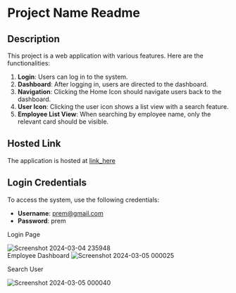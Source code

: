 # Project Name Readme

## Description

This project is a web application with various features. Here are the functionalities:

1. **Login**: Users can log in to the system.
2. **Dashboard**: After logging in, users are directed to the dashboard.
3. **Navigation**: Clicking the Home Icon should navigate users back to the dashboard.
4. **User Icon**: Clicking the user icon shows a list view with a search feature.
5. **Employee List View**: When searching by employee name, only the relevant card should be visible.

## Hosted Link

The application is hosted at [link_here](https://snazzy-chaja-98f77c.netlify.app/)

## Login Credentials

To access the system, use the following credentials:

- **Username**: prem@gmail.com
- **Password**: prem

Login Page                                                                                                                           

![Screenshot 2024-03-04 235948](https://github.com/Prem0302/Greendzine-Task/assets/121685154/5812a196-3755-49bb-96da-224f534a2839)   
  Employee Dashboard
![Screenshot 2024-03-05 000025](https://github.com/Prem0302/Greendzine-Task/assets/121685154/6ddfcae3-1895-4e92-aee4-5366dae94dae)

Search  User 

![Screenshot 2024-03-05 000040](https://github.com/Prem0302/Greendzine-Task/assets/121685154/10b4715b-6f04-43a6-be56-98dc473ca993)
